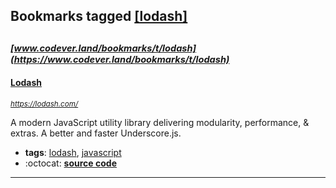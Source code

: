 ## Bookmarks tagged [[lodash]](https://www.codever.land/search?q=[lodash])

_<sup><sup>[www.codever.land/bookmarks/t/lodash](https://www.codever.land/bookmarks/t/lodash)</sup></sup>_
---
#### [Lodash](https://lodash.com/)
_<sup>https://lodash.com/</sup>_

A modern JavaScript utility library delivering modularity, performance, & extras. A better and faster Underscore.js.
* **tags**: [lodash](../tagged/lodash.md), [javascript](../tagged/javascript.md)
* :octocat: **[source code](https://github.com/lodash/lodash)**
---
